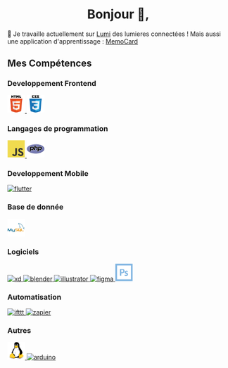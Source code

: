 <h1 style="text-align: center;">Bonjour 👋,</h1>


🔭 Je travaille actuellement sur [Lumi](https://github.com/benbrl/Lumi) des lumieres connectées ! Mais aussi une application d'apprentissage : [MemoCard](https://github.com/benbrl/MemoCard)


<h2 style="text-align: left;">Mes Compétences</h2>

<h3 style="text-align: left;">Developpement Frontend</h3>
<p style="text-align: left;">
    <a href="https://www.w3.org/html/" target="_blank" rel="noreferrer"> <img
            src="https://raw.githubusercontent.com/devicons/devicon/master/icons/html5/html5-original-wordmark.svg"
            alt="html5" width="40" height="40" />
        <a href="https://www.w3schools.com/css/" target="_blank" rel="noreferrer"> <img
                src="https://raw.githubusercontent.com/devicons/devicon/master/icons/css3/css3-original-wordmark.svg"
                alt="css3" width="40" height="40" /> </a>
</p>

<h3 style="text-align: left;">Langages de programmation</h3>
<p style="text-align: left;">
    </a> <a href="https://developer.mozilla.org/en-US/docs/Web/JavaScript" target="_blank" rel="noreferrer"> <img
            src="https://raw.githubusercontent.com/devicons/devicon/master/icons/javascript/javascript-original.svg"
            alt="javascript" width="40" height="40" /> </a> <a href="https://www.php.net" target="_blank"
        rel="noreferrer"> <img
            src="https://raw.githubusercontent.com/devicons/devicon/master/icons/php/php-original.svg" alt="php"
            width="40" height="40" /> </a>
</p>


<h3 style="text-align: left;">Developpement Mobile</h3>
<p style="text-align: left;">
    <a href="https://flutter.dev" target="_blank" rel="noreferrer"> <img
            src="https://www.vectorlogo.zone/logos/flutterio/flutterio-icon.svg" alt="flutter" width="40" height="40" />
    </a>
</p>

<h3 style="text-align: left;">Base de donnée</h3>
<p style="text-align: left;">
    <a href="https://www.mysql.com/" target="_blank" rel="noreferrer"> <img
            src="https://raw.githubusercontent.com/devicons/devicon/master/icons/mysql/mysql-original-wordmark.svg"
            alt="mysql" width="40" height="40" />
    </a>
</p>



<h3 style="text-align: left;">Logiciels</h3>
<p style="text-align: left;">
    <a href="https://www.adobe.com/products/xd.html" target="_blank" rel="noreferrer"> <img
            src="https://cdn.worldvectorlogo.com/logos/adobe-xd.svg" alt="xd" width="40" height="40" /> </a>
    <a href="https://www.blender.org/" target="_blank" rel="noreferrer"> <img
            src="https://download.blender.org/branding/community/blender_community_badge_white.svg" alt="blender"
            width="40" height="40" /> </a>
    <a href="https://www.adobe.com/in/products/illustrator.html" target="_blank" rel="noreferrer"> <img
            src="https://www.vectorlogo.zone/logos/adobe_illustrator/adobe_illustrator-icon.svg" alt="illustrator"
            width="40" height="40" /> </a>
    <a href="https://www.figma.com/" target="_blank" rel="noreferrer">
        <img src="https://www.vectorlogo.zone/logos/figma/figma-icon.svg" alt="figma" width="40" height="40" /> </a>
    <a href="https://www.photoshop.com/en" target="_blank" rel="noreferrer"> <img
            src="https://raw.githubusercontent.com/devicons/devicon/master/icons/photoshop/photoshop-line.svg"
            alt="photoshop" width="40" height="40" /> </a>

</p>

<h3 style="text-align: left;">Automatisation</h3>
<p style="text-align: left;">
    <a href="https://ifttt.com/" target="_blank" rel="noreferrer">
        <img src="https://www.vectorlogo.zone/logos/ifttt/ifttt-ar21.svg" alt="ifttt" width="40" height="40" /> </a>
    <a href="https://zapier.com" target="_blank" rel="noreferrer"> <img
            src="https://www.vectorlogo.zone/logos/zapier/zapier-icon.svg" alt="zapier" width="40" height="40" /> </a>

</p>


<h3 style="text-align: left;">Autres</h3>
<p style="text-align: left;">
    <a href="https://www.linux.org/" target="_blank" rel="noreferrer"> <img
            src="https://raw.githubusercontent.com/devicons/devicon/master/icons/linux/linux-original.svg" alt="linux"
            width="40" height="40" /> </a>
       <a href="https://www.arduino.cc/" target="_blank" rel="noreferrer"> <img
            src="https://cdn.worldvectorlogo.com/logos/arduino-1.svg" alt="arduino" width="40" height="40" />
          </a>
</p>
